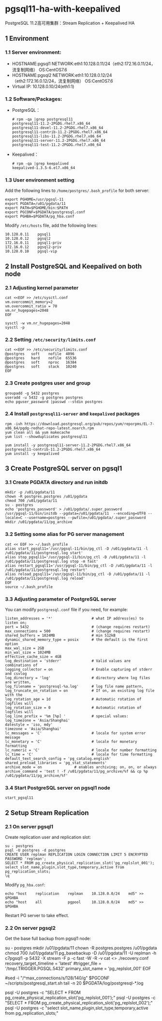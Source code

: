 # pgsql11-ha-with-keepalived
PostgreSQL 11.2高可用集群：Stream Replication + Keepalived HA

## 1 Environment

### 1.1 Server environment:

- HOSTNAME:pgsql1  NETWORK:eth1:10.128.0.11/24（eth2:172.16.0.11/24，流复制网络） OS:CentOS7.6
- HOSTNAME:pgsql2  NETWORK:eth1:10.128.0.12/24（eth2:172.16.0.12/24，流复制网络） OS:CentOS7.6
- Virtual IP: 10.128.0.10/24(eth1:1)

### 1.2 Software/Packages:

- PostgreSQL：

    ```
    # rpm -qa |grep postgresql11
    postgresql11-11.2-2PGDG.rhel7.x86_64
    postgresql11-devel-11.2-2PGDG.rhel7.x86_64
    postgresql11-contrib-11.2-2PGDG.rhel7.x86_64
    postgresql11-libs-11.2-2PGDG.rhel7.x86_64
    postgresql11-server-11.2-2PGDG.rhel7.x86_64
    postgresql11-test-11.2-2PGDG.rhel7.x86_64
    ```

- Keepalived：

    ```
    # rpm -qa |grep keepalived
    keepalived-1.3.5-6.el7.x86_64
    ```

### 1.3 User environment setting

Add the following lines to `/home/postgres/.bash_profile` for both server: 

    export PGHOME=/usr/pgsql-11
    export PGDATA=/u01/pgdata/11
    export PATH=$PGHOME/bin:$PATH
    export PGCONF=$PGDATA/postgresql.conf
    export PGHBA=$PGDATA/pg_hba.conf

Modify `/etc/hosts` file, add the following lines:

    10.128.0.11    pgsql1
    10.128.0.12    pgsql2
    172.16.0.11    pgsql1-priv
    172.16.0.12    pgsql2-priv
    10.128.0.10    pgsql-vip

## 2 Install PostgreSQL and Keepalived on both node

### 2.1 Adjusting kernel parameter


    cat <<EOF >> /etc/sysctl.conf
    vm.overcommit_memory=2
    vm.overcommit_ratio = 70
    vm.nr_hugepages=2048
    EOF

    sysctl -w vm.nr_hugepages=2048
    sysctl -p

### 2.2 Setting `/etc/security/limits.conf`

    cat <<EOF >> /etc/security/limits.conf
    @postgres   soft    nofile  4096
    @postgres   hard    nofile  65536
    @postgres   soft    nproc   16384
    @postgres   soft    stack   10240
    EOF

### 2.3 Create postgres user and group

    groupadd -g 5432 postgres
    useradd -u 5432 -g postgres postgres
    echo pguser_password |passwd --stdin postgres

### 2.4 Install `postgresql11-server` and `keepalived` packages

    rpm -ivh https://download.postgresql.org/pub/repos/yum/reporpms/EL-7-x86_64/pgdg-redhat-repo-latest.noarch.rpm
    yum clean all && yum makecache
    yum list --showduplicates postgresql11

    yum install -y postgresql11-server-11.2-2PGDG.rhel7.x86_64 postgresql11-contrib-11.2-2PGDG.rhel7.x86_64
    yum install -y keepalived

## 3 Create PostgreSQL server on pgsql1

### 3.1 Create PGDATA directory and run initdb

    mkdir -p /u01/pgdata/11
    chown -R postgres.postgres /u01/pgdata
    chmod 700 /u01/pgdata/11
    su - postgres
    echo 'postgres_password' > /u01/pgdata/.super_password
    /usr/pgsql-11/bin/initdb --pgdata=/u01/pgdata/11  --encoding=UTF8 --locale=C --username=postgres --pwfile=/u01/pgdata/.super_password
    mkdir /u01/pgdata/11/pg_archive

### 3.2 Setting some alias for PG server management

    cat << EOF >> ~/.bash_profile
    alias start_pgsql11='/usr/pgsql-11/bin/pg_ctl -D /u01/pgdata/11 -l /u01/pgdata/11/postgresql.log start'
    alias stop_pgsql11='/usr/pgsql-11/bin/pg_ctl -D /u01/pgdata/11 -l /u01/pgdata/11/postgresql.log stop -m fast'
    alias restart_pgsql11='/usr/pgsql-11/bin/pg_ctl -D /u01/pgdata/11 -l /u01/pgdata/11/postgresql.log restart'
    alias reload_pgsql11='/usr/pgsql-11/bin/pg_ctl -D /u01/pgdata/11 -l /u01/pgdata/11/postgresql.log reload'
    EOF
    source ~/.bash_profile

### 3.3 Adjusting parameter of PostgreSQL server

You can modify `postgresql.conf` file if you need, for example:

    listen_addresses = '*'                  # what IP address(es) to listen on;
    port = 5432                             # (change requires restart)
    max_connections = 500                   # (change requires restart)
    shared_buffers = 1024MB                 # min 512kB
    dynamic_shared_memory_type = posix      # the default is the first option
    max_wal_size = 2GB
    min_wal_size = 1024MB
    effective_cache_size = 4GB
    log_destination = 'stderr'              # Valid values are combinations of
    logging_collector = on                  # Enable capturing of stderr and csvlog
    log_directory = 'log'                   # directory where log files are written,
    log_filename = 'postgresql-%a.log'      # log file name pattern,
    log_truncate_on_rotation = on           # If on, an existing log file with the
    log_rotation_age = 1d                   # Automatic rotation of logfiles will
    log_rotation_size = 0                   # Automatic rotation of logfiles will
    log_line_prefix = '%m [%p] '            # special values:
    log_timezone = 'Asia/Shanghai'
    datestyle = 'iso, mdy'
    timezone = 'Asia/Shanghai'
    lc_messages = 'C'                       # locale for system error message
    lc_monetary = 'C'                       # locale for monetary formatting
    lc_numeric = 'C'                        # locale for number formatting
    lc_time = 'C'                           # locale for time formatting
    default_text_search_config = 'pg_catalog.english'
    shared_preload_libraries = 'pg_stat_statements'
    archive_mode = on               # enables archiving; on, on, or always
    archive_command = 'test ! -f /u01/pgdata/11/pg_archive/%f && cp %p /u01/pgdata/11/pg_archive/%f'

### 3.4 Start PostgreSQL server on pgsql1 node

    start_pgsql11

## 2 Setup Stream Replication

### 2.1 On server pgsql1

Create replication user and replication slot:

    su - postgres
    psql -U postgres -d postgres
    CREATE USER replman REPLICATION LOGIN CONNECTION LIMIT 5 ENCRYPTED PASSWORD 'replman';
    SELECT * FROM pg_create_physical_replication_slot('pg_replslot_001');
    select slot_name,plugin,slot_type,temporary,active from pg_replication_slots;
    \q

Modify `pg_hba.conf`:

    echo "host    replication    replman    10.128.0.0/24    md5" >> $PGHBA
    echo "host    all            pgpool     10.128.0.0/24    md5" >> $PGHBA

Restart PG server to take effect.

### 2.2 On server pgsql2

Get the base full backup from pgsql1 node:

su - postgres
mkdir /u01/pgdata/11
chown -R postgres.postgres /u01/pgdata
chmod 700 /u01/pgdata/11
pg_basebackup -D /u01/pgdata/11 -U replman -h c7pgsql1 -p 5432 -X stream -F p -c fast -W -R -v
cat <<EOF >> ./recovery.conf
recovery_target_timeline = 'latest'
#trigger_file = '/tmp/.TRIGGER.PGSQL.5432'
primary_slot_name = 'pg_replslot_001'
EOF

#sed -i "/^max_connections/s/128/140/g" $PGCONF
~/scripts/postgresql_start.sh
tail -n 20 $PGDATA/log/postgresql-*.log

psql -U postgres -c "SELECT * FROM pg_create_physical_replication_slot('pg_replslot_001');"
psql -U postgres -c "SELECT * FROM pg_create_physical_replication_slot('pg_replslot_002');"
psql -U postgres -c "select slot_name,plugin,slot_type,temporary,active from pg_replication_slots;"






